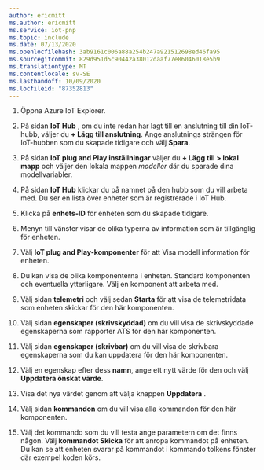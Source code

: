 ```yaml
---
author: ericmitt
ms.author: ericmitt
ms.service: iot-pnp
ms.topic: include
ms.date: 07/13/2020
ms.openlocfilehash: 3ab9161c006a88a254b247a921512698ed46fa95
ms.sourcegitcommit: 829d951d5c90442a38012daaf77e86046018e5b9
ms.translationtype: MT
ms.contentlocale: sv-SE
ms.lasthandoff: 10/09/2020
ms.locfileid: "87352813"
---
```

1. Öppna Azure IoT Explorer.

1. På sidan **IoT Hub** , om du inte redan har lagt till en anslutning till din IoT-hubb, väljer du **+ Lägg till anslutning**. Ange anslutnings strängen för IoT-hubben som du skapade tidigare och välj **Spara**.

1. På sidan **IoT plug and Play inställningar** väljer du **+ Lägg till > lokal mapp** och väljer den lokala mappen *modeller* där du sparade dina modellvariabler.

1. På sidan **IoT Hub** klickar du på namnet på den hubb som du vill arbeta med. Du ser en lista över enheter som är registrerade i IoT Hub.

1. Klicka på **enhets-ID** för enheten som du skapade tidigare.

1. Menyn till vänster visar de olika typerna av information som är tillgänglig för enheten.

1. Välj **IoT plug and Play-komponenter** för att Visa modell information för enheten.

1. Du kan visa de olika komponenterna i enheten. Standard komponenten och eventuella ytterligare. Välj en komponent att arbeta med.

1. Välj sidan **telemetri** och välj sedan **Starta** för att visa de telemetridata som enheten skickar för den här komponenten.

1. Välj sidan **egenskaper (skrivskyddad)** om du vill visa de skrivskyddade egenskaperna som rapporter ATS för den här komponenten.

1. Välj sidan **egenskaper (skrivbar)** om du vill visa de skrivbara egenskaperna som du kan uppdatera för den här komponenten.

1. Välj en egenskap efter dess **namn**, ange ett nytt värde för den och välj **Uppdatera önskat värde**.

1. Visa det nya värdet genom att välja knappen **Uppdatera** .

1. Välj sidan **kommandon** om du vill visa alla kommandon för den här komponenten.

1. Välj det kommando som du vill testa ange parametern om det finns någon. Välj **kommandot Skicka** för att anropa kommandot på enheten. Du kan se att enheten svarar på kommandot i kommando tolkens fönster där exempel koden körs.
